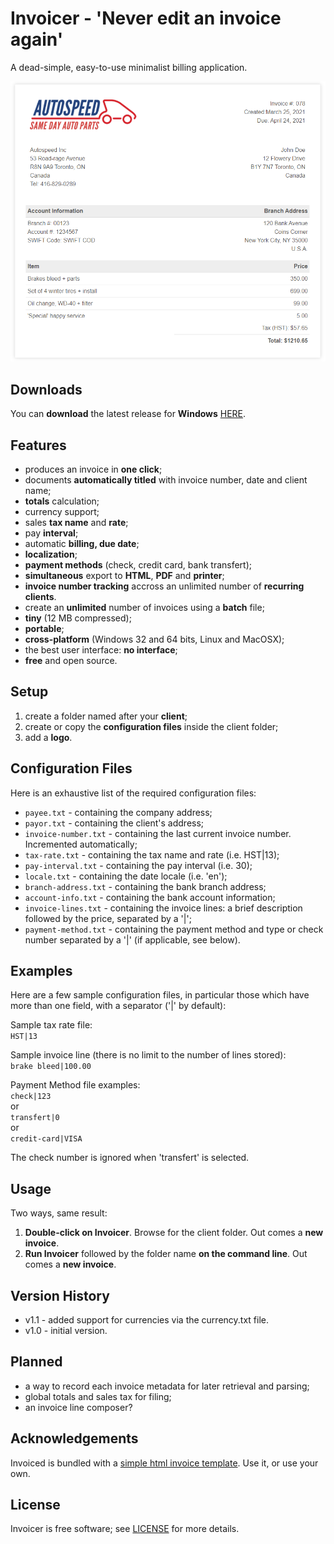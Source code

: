 # Invoicer - 'Never edit an invoice again'
A dead-simple, easy-to-use minimalist billing application.

<p align="center"><img src="screenshots/sample-invoice.png"></p>

## Downloads
You can <b>download</b> the latest release for <b>Windows</b> [HERE](https://github.com/DexterLagan/invoicer/releases/).

## Features
- produces an invoice in **one click**;
- documents **automatically titled** with invoice number, date and client name;
- **totals** calculation;
- currency support;
- sales **tax name** and **rate**;
- pay **interval**;
- automatic **billing, due date**;
- **localization**;
- **payment methods** (check, credit card, bank transfert);
- **simultaneous** export to **HTML**, **PDF** and **printer**;
- **invoice number tracking** accross an unlimited number of **recurring clients**.
- create an **unlimited** number of invoices using a **batch** file;
- **tiny** (12 MB compressed);
- **portable**;
- **cross-platform** (Windows 32 and 64 bits, Linux and MacOSX);
- the best user interface: **no interface**;
- **free** and open source.

## Setup
1) create a folder named after your **client**;
2) create or copy the **configuration files** inside the client folder;
3) add a **logo**.

## Configuration Files
Here is an exhaustive list of the required configuration files:
- `payee.txt`          - containing the company address;
- `payor.txt`          - containing the client's address;
- `invoice-number.txt` - containing the last current invoice number. Incremented automatically;
- `tax-rate.txt`       - containing the tax name and rate (i.e. HST|13);
- `pay-interval.txt`   - containing the pay interval (i.e. 30);
- `locale.txt`         - containing the date locale (i.e. 'en');
- `branch-address.txt` - containing the bank branch address;
- `account-info.txt`   - containing the bank account information;
- `invoice-lines.txt`  - containing the invoice lines: a brief description followed by the price, separated by a '|';
- `payment-method.txt` - containing the payment method and type or check number separated by a '|' (if applicable, see below).

## Examples
Here are a few sample configuration files, in particular those which have more than one field, with a separator ('|' by default):

Sample tax rate file:<br>
`HST|13`

Sample invoice line (there is no limit to the number of lines stored):<br>
`brake bleed|100.00`

Payment Method file examples:<br>
`check|123`<br>
or<br>
`transfert|0`<br>
or<br>
`credit-card|VISA`

The check number is ignored when 'transfert' is selected.

## Usage
Two ways, same result:
1) **Double-click on Invoicer**. Browse for the client folder. Out comes a **new invoice**.
2) **Run Invoicer** followed by the folder name **on the command line**. Out comes a **new invoice**.

## Version History

- v1.1 - added support for currencies via the currency.txt file.
- v1.0 - initial version.

## Planned
- a way to record each invoice metadata for later retrieval and parsing;
- global totals and sales tax for filing;
- an invoice line composer?

## Acknowledgements

Invoiced is bundled with a [simple html invoice template](https://github.com/sparksuite/simple-html-invoice-template). Use it, or use your own.

## License

Invoicer is free software; see [LICENSE](https://github.com/DexterLagan/invoicer/blob/main/LICENSE) for more details.
